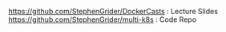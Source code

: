 https://github.com/StephenGrider/DockerCasts : Lecture Slides
https://github.com/StephenGrider/multi-k8s : Code Repo
